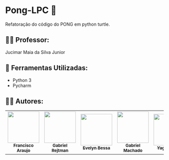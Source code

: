 # Pong-LPC 🏓
Refatoração do código do PONG em python turtle.

## 👨‍🏫 Professor:
Jucimar Maia da Silva Junior 

## 🔧 Ferramentas Utilizadas:
- Python 3
- Pycharm 

## 🧑‍💻 Autores: 
 <table>
  <td align="center"><a href="https://github.com/haidao01"><img src="https://lh3.googleusercontent.com/a/AEdFTp4B8V0VvVJrY_srGefXuNI_DlZVKUMeFztlkJ3L=s272-p-k-rw-no" width="100px;" alt=""/><br /><sub><b>Francisco Araujo</b></sub></a><br /></td>
  <td align="center"><a href="https://github.com/gabrielrejtman"><img src="https://media-exp1.licdn.com/dms/image/C5603AQHu_N3qvTsMzg/profile-displayphoto-shrink_800_800/0/1641293498560?e=1675900800&v=beta&t=jeaOcNltgrHOpBuWRzhi5gY3ZxwVXNhq2RHBRZ2L-sI" width="100px;" alt=""/><br /><sub><b>Gabriel Rejtman</b></sub></a><br /></td> 
   <td align="center"><a href="https://github.com/JupiterIvy"><img src="https://media-exp1.licdn.com/dms/image/C4D03AQEG-wsIUgywOQ/profile-displayphoto-shrink_800_800/0/1628275051792?e=1675900800&v=beta&t=r2o-HH0YrChIX1pe1ykr7kFwAQ_gGuX8ZO29WWqFALA" width="100px;" alt=""/><br /><sub><b>Evelyn Bessa</b></sub></a><br /></td>
   <td align="center"><a href="https://github.com/dinglem"><img src="https://user-images.githubusercontent.com/65917017/205512227-0997b11a-99a7-43ae-a3e8-560e0fcf5951.jpg" width="100px;" alt=""/><br /><sub><b>Gabriel Machado</b></sub></a><br /></td>
   <td align="center"><a href="https://github.com/sweilos"><img src="https://media-exp1.licdn.com/dms/image/D4D03AQH2n5r7yK2Mkg/profile-displayphoto-shrink_800_800/0/1669242202565?e=1675900800&v=beta&t=Qo5smfHoOd43m7yOA3dZd9rVMu3J7955vlbAy09nG7o" width="100px;" alt=""/><br /><sub><b>Yago Nunes</b></sub></a><br /></td>
   <td align="center"><a href="https://github.com/End-009"><img src="https://media-exp1.licdn.com/dms/image/C4E03AQGVuKyd3pPOFA/profile-displayphoto-shrink_800_800/0/1635445369531?e=1675900800&v=beta&t=nEASP9lZeybgLi2-BVV2BbOPQmR3KOYqKzCrzxh-ZPQ" width="100px;" alt=""/><br /><sub><b>Endrique Silva</b></sub></a><br /></td> 
 </table>
